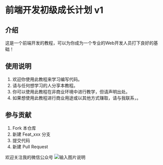 # 前端开发初级成长计划 v1

## 介绍
这是一个前端开发的教程，可以为你成为一个专业的Web开发人员打下良好的基础！


## 使用说明

1. 欢迎你使用此教程来学习编写代码。
2. 请与任何想学习的人分享本教程。
4. 你可以使用此教程在非商业环境中进行教学，但请声明出处。
5. 如果想使用此教程进行商业用途或以其他方式赚取，请与我联系，。

## 参与贡献

1.  Fork 本仓库
2.  新建 Feat_xxx 分支
3.  提交代码
4.  新建 Pull Request

欢迎关注我的微信公众号
![输入图片说明](https://images.gitee.com/uploads/images/2021/0210/172951_59e4a103_1139345.jpeg "qrcode_for_gh_bcc004989316_258.jpg")
